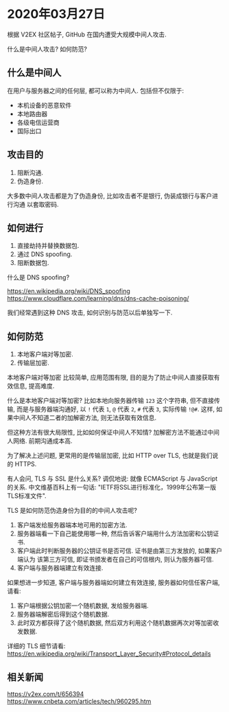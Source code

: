 # 2020年03月27日

根据 V2EX 社区帖子, GitHub 在国内遭受大规模中间人攻击.

什么是中间人攻击? 如何防范?

## 什么是中间人

在用户与服务器之间的任何层, 都可以称为中间人. 包括但不仅限于:

- 本机设备的恶意软件
- 本地路由器
- 各级电信运营商
- 国际出口

## 攻击目的

1. 阻断沟通.
2. 伪造身份.

大多数中间人攻击都是为了伪造身份, 比如攻击者不是银行, 伪装成银行与客户进行沟通
以套取密码.

## 如何进行

1. 直接劫持并替换数据包.
2. 通过 DNS spoofing.
3. 阻断数据包.

什么是 DNS spoofing?

<https://en.wikipedia.org/wiki/DNS_spoofing>
<https://www.cloudflare.com/learning/dns/dns-cache-poisoning/>

我们经常遇到这种 DNS 攻击, 如何识别与防范以后单独写一下.

## 如何防范

1. 本地客户端对等加密.
2. 传输层加密.

本地客户端对等加密 比较简单, 应用范围有限, 目的是为了防止中间人直接获取有效信息,
提高难度.

什么是本地客户端对等加密? 比如本地向服务器传输 `123` 这个字符串, 但不直接传输,
而是与服务器端沟通好, 以 `!` 代表 `1`, `@` 代表 `2`, `#` 代表 `3`,
实际传输 `!@#`. 这样, 如果中间人不知道二者的加解密方法, 则无法获取有效信息.

但这种方法有很大局限性, 比如如何保证中间人不知情? 加解密方法不能通过中间人网络.
前期沟通成本高.

为了解决上述问题, 更常用的是传输层加密, 比如 HTTP over TLS, 也就是我们说的 HTTPS.

有人会问, TLS 与 SSL 是什么关系? 调侃地说: 就像 ECMAScript 与 JavaScript 的关系.
中文维基百科上有一句话: "IETF将SSL进行标准化，1999年公布第一版TLS标准文件".

TLS 是如何防范伪造身份为目的的中间人攻击呢?

1. 客户端发给服务器端本地可用的加密方法.
2. 服务器端看一下自己能使用哪一种, 然后告诉客户端用什么方法加密和公钥证书.
3. 客户端此时判断服务器的公钥证书是否可信. 证书是由第三方发放的, 如果客户端认为
   该第三方可信, 即证书颁发者在自己的可信根内, 则认为服务器可信.
4. 客户端与服务器端建立有效连接.

如果想进一步知道, 客户端与服务器端如何建立有效连接, 服务器如何信任客户端, 请看:

1. 客户端根据公钥加密一个随机数据, 发给服务器端.
2. 服务器端解密后得到这个随机数据.
3. 此时双方都获得了这个随机数据, 然后双方利用这个随机数据再次对等加密收发数据.

详细的 TLS 细节请看:
<https://en.wikipedia.org/wiki/Transport_Layer_Security#Protocol_details>

## 相关新闻

<https://v2ex.com/t/656394>
<https://www.cnbeta.com/articles/tech/960295.htm>
